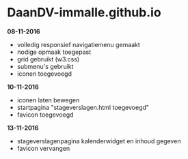 # DaanDV-immalle.github.io
**08-11-2016**
- volledig responsief navigatiemenu gemaakt
- nodige opmaak toegepast
- grid gebruikt (w3.css)
- submenu's gebruikt
- iconen toegevoegd

**10-11-2016**
- iconen laten bewegen
- startpagina "stageverslagen.html toegevoegd"
- favicon toegevoegd

**13-11-2016**
- stageverslagenpagina kalenderwidget en inhoud gegeven
- favicon vervangen
